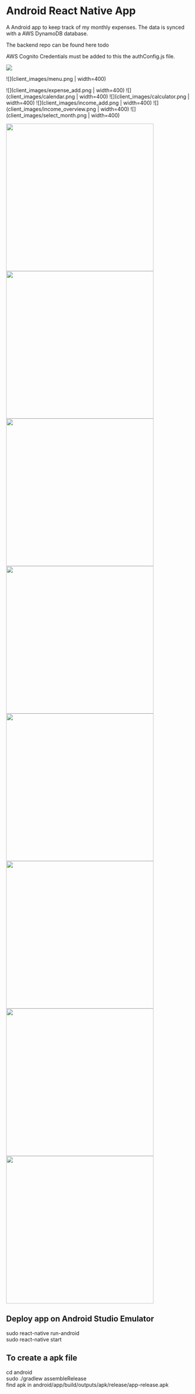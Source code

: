

# Android React Native App
A Android app to keep track of my monthly expenses.  The data is synced with a AWS DynamoDB database.

The backend repo can be found here todo

AWS Cognito Credentials must be added to this the authConfig.js file.

![](client_images/expense_overview.png)  

![](client_images/menu.png | width=400)  


![](client_images/expense_add.png | width=400)
![](client_images/calendar.png | width=400)
![](client_images/calculator.png | width=400)
![](client_images/income_add.png | width=400)
![](client_images/income_overview.png | width=400)
![](client_images/select_month.png | width=400)


<img src="client_images/expense_overview.png" width="400" height1="200"> 
<img src="client_images/menu.png" width="400" height1="200">
<img src="client_images/expense_add.png" width="400" height1="200">
<img src="client_images/calendar.png" width="400" height1="200">
<img src="client_images/calculator.png" width="400" height1="200">
<img src="client_images/income_add.png" width="400" height1="200">
<img src="client_images/income_overview.png" width="400" height1="200">
<img src="client_images/select_month.png" width="400" height1="200">


## Deploy app on Android Studio Emulator
sudo react-native run-android  
sudo react-native start

## To create a apk file
cd android  
sudo ./gradlew assembleRelease  
find apk in android/app/build/outputs/apk/release/app-release.apk
